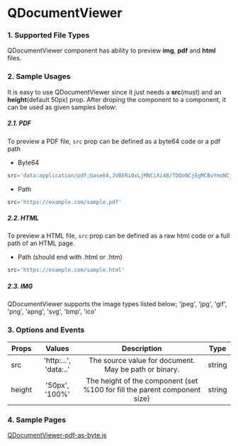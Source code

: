 # QDocumentViewer

### 1. Supported File Types
QDocumentViewer component has ability to preview **img**, **pdf** and **html** files.

### 2. Sample Usages
It is easy to use QDocumentViewer since it just needs a **src**(must) and an **height**(default 50px) prop.
After droping the component to a component, it can be used as given samples below:
##### 2.1. PDF
To preview a PDF file, ```src``` prop can be defined as a byte64 code or a pdf path
* Byte64 
```js 
src='data:application/pdf;base64,JVBERi0xLjMNCiXi48/TDQoNCjEgMCBvYmoNCjw8DQovVHlwZSAvQ2F0YWxvZw0KL0...'
```
* Path
```js 
src='https://example.com/sample.pdf'
``` 

##### 2.2. HTML
To preview a HTML file, ```src``` prop can be defined as a raw html code or a full path of an HTML page.
* Path (should end with .html or .htm)
```js 
src='https://example.com/sample.html'
``` 

##### 2.3. IMG
QDocumentViewer supports the image types listed below;
'jpeg', 'jpg', 'gif', 'png', 'apng', 'svg', 'bmp', 'ico'


### 3. Options and Events

| Props        |   Values               |                  Description                   		            | Type    |
| ------------ | :--------------------: | :-----------------------------------------------------------: | ------- |
| src          | 'http:...', 'data:..' 	| The source value for document. May be path or binary.         | string  |
| height       | '50px', '100%'         | The height of the component (set %100 for fill the parent component size)  | string  |


### 4. Sample Pages

<a href="https://cdn.softtech.com.tr/ngsp-quick/nemo/dev/mdScripts/QDocumentViewer/QDocumentViewer.js" target="_blank">
  QDocumentViewer-pdf-as-byte.js
</a>